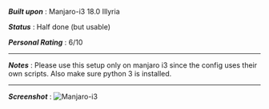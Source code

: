 _**Built upon**_ : Manjaro-i3 18.0 Illyria

_**Status**_ : Half done (but usable)

_**Personal Rating**_ : 6/10

---
_**Notes**_ :
Please use this setup only on manjaro i3 since the config uses their own scripts. Also make sure python 3 is installed.

---

_**Screenshot**_ :
![Manjaro-i3](https://raw.githubusercontent.com/oddlyspaced/dotfiles/nyancat-manjaro/screenshot.png)